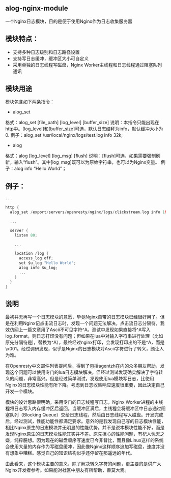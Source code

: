 ## alog-nginx-module

一个Nginx日志模块，目的是便于使用Nginx作为日志收集服务器

## 模块特点：

* 支持多种日志级别和日志路径设置
* 支持写日志缓冲，缓冲区大小可自定义
* 采用单独的日志线程写磁盘，Nginx Worker主线程和日志线程通过阻塞队列通讯

## 模块用途

模块包含如下两条指令：

* alog_set

格式：alog_set [file_path] [log_level] [buffer_size]
说明：本指令只能出现在http中。[log_level]和[buffer_size]可选，默认日志结拜为info，默认缓冲大小为0.
例子：alog_set /usr/local/nginx/logs/test.log info 32k;

* alog

格式：alog [log_level] [log_msg] [flush]
说明：[flush]可选，如果需要强制刷新，输入“flush”。其中[log_msg]既可以为原始字符串，也可以为Nginx变量。
例子：alog info “Hello World”；

## 例子：

```C
...

http {
  alog_set /export/servers/openresty/nginx/logs/clickstream.log info 1M;

  ...

  server {
    listen 80;

    ...

    location /log {
      access_log off;
      set $u_log "Hello World";
      alog info $u_log;
      ...
    }
  }
}
```

## 说明

最初并无再写一个日志模块的意愿，毕竟Nginx自带的日志模块已经很好用了。但是在利用Nginx记点击流日志时，发现一个问题无法解决。点击流日志分隔符，我效仿网上一篇文章用了Ascii不可见字符^A。测试中发现如果直接将^A写入log_format，则日志打印没有问题；但如果在lua中对输入字符串进行处理（比如原先分隔符是|，替换为^A），最终经过nginx打印，会发现打印出的不是^A，而是\x001。经过调研发现，似乎是Nginx的日志模块对Ascii字符进行了转义，颇让人为难。

在Openresty中文邮件列表提问后，得到了包括agentzh在内的众多朋友帮助，发现这个问题可以使用专门的lua日志模块解决。但经过测试发现确实解决了字符转义的问题，非常高兴。但是经过简单测试，发现使用lua模块写日志，比使用Nginx的日志模块性能有所下降。考虑到日志收集响应速度很重要，因此决定自己开发一个模块。

模块的设计思路很明确，采用专门的日志线程写日志，Nginx Worker进程的主线程将日志写入内存缓冲区后返回。当缓冲区满后，主线程会将缓冲区中日志通过阻塞队列（Blocking Queue）交给日志线程，然后由日志线程写入磁盘。开发完成后，经过测试，性能功能性都满足要求。意外的是我发现自己写的日志模块性能，相比Nginx原生的日志模块并无明显的性能优势。并不是说本模块性能不好，而是发现Nginx原生的日志模块性能其实并不差。原先担心的性能问题，有杞人忧天之嫌，纯粹臆想。因为现在的磁盘顺序写速度已今非昔比，而且像Linux这样的系统会使用大量的内存作为写磁盘缓冲，因此像Nginx这样顺序追加写磁盘，速度并没有想象中糟糕。感觉自己的知识结构似乎还停留在那遥远的年代。

由此看来，这个模块主要的意义，除了解决转义字符的问题，更主要的是供广大Nginx开发者参考。如果能对社区中朋友有所帮助，善莫大焉。
